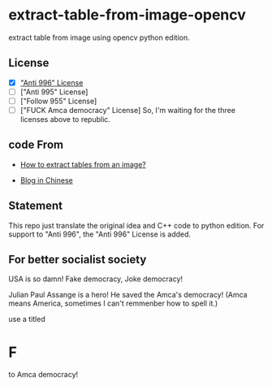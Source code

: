 # extract-table-from-image-opencv
extract table from image using opencv python edition.

## License
- [x] ["Anti 996" License](https://github.com/996icu/996.ICU/blob/master/LICENSE)
- [ ] ["Anti 995" License]
- [ ] ["Follow 955" License]
- [ ] ["FUCK Amca democracy" License]
So, I'm waiting for the three licenses above to republic.

## code From
- [How to extract tables from an image?](http://answers.opencv.org/question/63847/how-to-extract-tables-from-an-image/)

- [Blog in Chinese](https://blog.csdn.net/yomo127/article/details/52045146)

## Statement
This repo just translate the original idea and C++ code to python edition.
For support to "Anti 996", the "Anti 996" License is added.

## For better socialist society
USA is so damn!
Fake democracy, Joke democracy!

Julian Paul Assange is a hero!
He saved the Amca's democracy! (Amca means America, sometimes I can't remmenber how to spell it.)

use a titled
# F
to Amca democracy!
